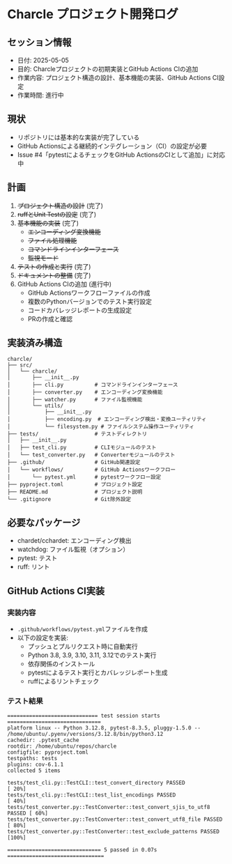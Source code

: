 # Charcle プロジェクト開発ログ

## セッション情報
- 日付: 2025-05-05
- 目的: Charcleプロジェクトの初期実装とGitHub Actions CIの追加
- 作業内容: プロジェクト構造の設計、基本機能の実装、GitHub Actions CI設定
- 作業時間: 進行中

## 現状
- リポジトリには基本的な実装が完了している
- GitHub Actionsによる継続的インテグレーション（CI）の設定が必要
- Issue #4「pytestによるチェックをGitHub ActionsのCIとして追加」に対応中

## 計画
1. ~~プロジェクト構造の設計~~ (完了)
2. ~~ruffとUnit Testの設定~~ (完了)
3. ~~基本機能の実装~~ (完了)
   - ~~エンコーディング変換機能~~
   - ~~ファイル処理機能~~
   - ~~コマンドラインインターフェース~~
   - ~~監視モード~~
4. ~~テストの作成と実行~~ (完了)
5. ~~ドキュメントの整備~~ (完了)
6. GitHub Actions CIの追加 (進行中)
   - GitHub Actionsワークフローファイルの作成
   - 複数のPythonバージョンでのテスト実行設定
   - コードカバレッジレポートの生成設定
   - PRの作成と確認

## 実装済み構造
```
charcle/
├── src/
│   └── charcle/
│       ├── __init__.py
│       ├── cli.py          # コマンドラインインターフェース
│       ├── converter.py    # エンコーディング変換機能
│       ├── watcher.py      # ファイル監視機能
│       └── utils/
│           ├── __init__.py
│           ├── encoding.py  # エンコーディング検出・変換ユーティリティ
│           └── filesystem.py # ファイルシステム操作ユーティリティ
├── tests/                  # テストディレクトリ
│   ├── __init__.py
│   ├── test_cli.py         # CLIモジュールのテスト
│   └── test_converter.py   # Converterモジュールのテスト
├── .github/                # GitHub関連設定
│   └── workflows/          # GitHub Actionsワークフロー
│       └── pytest.yml      # pytestワークフロー設定
├── pyproject.toml          # プロジェクト設定
├── README.md               # プロジェクト説明
└── .gitignore              # Git除外設定
```

## 必要なパッケージ
- chardet/cchardet: エンコーディング検出
- watchdog: ファイル監視（オプション）
- pytest: テスト
- ruff: リント

## GitHub Actions CI実装
### 実装内容
- `.github/workflows/pytest.yml`ファイルを作成
- 以下の設定を実装:
  - プッシュとプルリクエスト時に自動実行
  - Python 3.8, 3.9, 3.10, 3.11, 3.12でのテスト実行
  - 依存関係のインストール
  - pytestによるテスト実行とカバレッジレポート生成
  - ruffによるリントチェック

### テスト結果
```
============================= test session starts ==============================
platform linux -- Python 3.12.8, pytest-8.3.5, pluggy-1.5.0 -- /home/ubuntu/.pyenv/versions/3.12.8/bin/python3.12
cachedir: .pytest_cache
rootdir: /home/ubuntu/repos/charcle
configfile: pyproject.toml
testpaths: tests
plugins: cov-6.1.1
collected 5 items                                                              

tests/test_cli.py::TestCLI::test_convert_directory PASSED                [ 20%]
tests/test_cli.py::TestCLI::test_list_encodings PASSED                   [ 40%]
tests/test_converter.py::TestConverter::test_convert_sjis_to_utf8 PASSED [ 60%]
tests/test_converter.py::TestConverter::test_convert_utf8_file PASSED    [ 80%]
tests/test_converter.py::TestConverter::test_exclude_patterns PASSED     [100%]

============================== 5 passed in 0.07s ===============================
```
